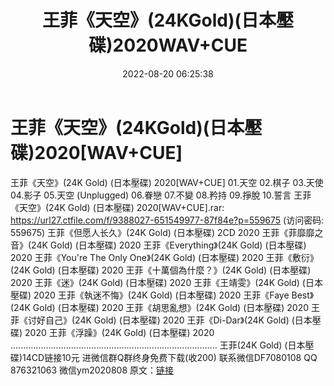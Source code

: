 ﻿---
title: 王菲《天空》(24KGold)(日本壓碟)2020WAV+CUE
date: 2022-08-20 06:25:38
categories: WAV车载音乐、镜像
tags: 华语中文
---
# 王菲《天空》(24KGold)(日本壓碟)2020[WAV+CUE]

王菲《天空》(24K Gold) (日本壓碟) 2020[WAV+CUE]
01.天空
02.棋子
03.天使
04.影子
05.天空 (Unplugged)
06.眷戀
07.不變
08.矜持
09.掙脫
10.誓言
王菲《天空》(24K Gold) (日本壓碟) 2020[WAV+CUE].rar: https://url27.ctfile.com/f/9388027-651549977-87f84e?p=559675
(访问密码: 559675)
王菲《但愿人长久》(24K Gold) (日本壓碟) 2CD 2020
王菲《菲靡靡之音》(24K Gold) (日本壓碟) 2020
王菲《Everything》(24K Gold) (日本壓碟) 2020
王菲《You're The Only One》(24K Gold) (日本壓碟) 2020
王菲《敷衍》(24K Gold) (日本壓碟) 2020
王菲《十萬個為什麼？》(24K Gold) (日本壓碟) 2020
王菲《迷》(24K Gold) (日本壓碟) 2020
王菲《王靖雯》(24K Gold) (日本壓碟) 2020
王菲《執迷不悔》(24K Gold) (日本壓碟) 2020
王菲《Faye Best》(24K Gold) (日本壓碟) 2020
王菲《胡思亂想》(24K Gold) (日本壓碟) 2020
王菲《讨好自己》(24K Gold) (日本壓碟) 2020
王菲《Di-Dar》(24K Gold) (日本壓碟) 2020
王菲《浮躁》(24K Gold) (日本壓碟) 2020
..................................................................................
王菲(24K Gold) (日本壓碟)14CD链接10元
进微信群Q群终身免费下载(收200)
联系微信DF7080108 QQ 876321063
微信ym2020808
原文：[链接](https://blog.sina.com.cn/s/blog_1647c7e7601030yyt.html)